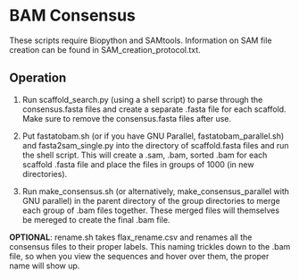# BAM Consensus

These scripts require Biopython and SAMtools. Information on SAM file creation can be found in SAM_creation_protocol.txt.

Operation
-
1. Run scaffold_search.py (using a shell script) to parse through the consensus.fasta files and create a separate .fasta file for each scaffold. Make sure to remove the consensus.fasta files after use.

2. Put fastatobam.sh (or if you have GNU Parallel, fastatobam_parallel.sh) and fasta2sam_single.py into the directory of scaffold.fasta files and run the shell script. This will create a .sam, .bam, sorted .bam for each scaffold .fasta file and place the files in groups of 1000 (in new directories). 

3. Run make_consensus.sh (or alternatively, make_consensus_parallel with GNU parallel) in the parent directory of the group directories to merge each group of .bam files together. These merged files will themselves be mereged to create the final .bam file. 

**OPTIONAL**: rename.sh takes flax_rename.csv and renames all the consensus files to their proper labels. This naming trickles down to the .bam file, so when you view the sequences and hover over them, the proper name will show up.
